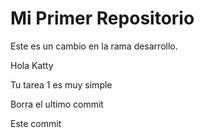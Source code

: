 # Mi Primer Repositorio
Este es un cambio en la rama desarrollo.

Hola Katty

Tu tarea 1 es muy simple

Borra el ultimo commit

Este commit
